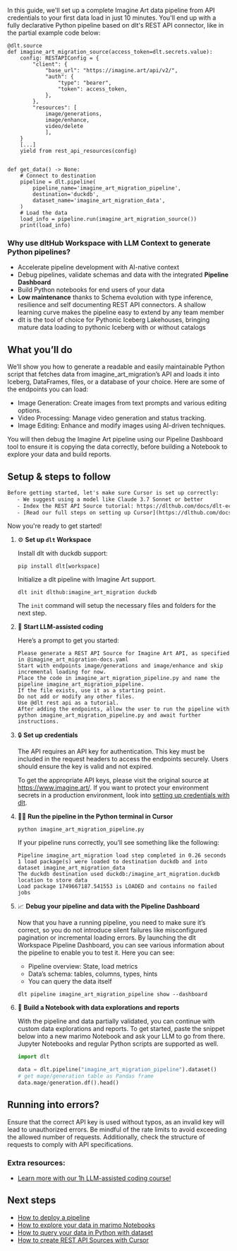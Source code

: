 In this guide, we'll set up a complete Imagine Art data pipeline from API credentials to your first data load in just 10 minutes. You'll end up with a fully declarative Python pipeline based on dlt's REST API connector, like in the partial example code below:

```python-outcome
@dlt.source
def imagine_art_migration_source(access_token=dlt.secrets.value):
    config: RESTAPIConfig = {
        "client": {
            "base_url": "https://imagine.art/api/v2/",
            "auth": {
                "type": "bearer",
                "token": access_token,
            },
        },
        "resources": [
            image/generations,
            image/enhance,
            video/delete
            ],
    }
    [...]
    yield from rest_api_resources(config)


def get_data() -> None:
    # Connect to destination
    pipeline = dlt.pipeline(
        pipeline_name='imagine_art_migration_pipeline',
        destination='duckdb',
        dataset_name='imagine_art_migration_data', 
    )
    # Load the data
    load_info = pipeline.run(imagine_art_migration_source())
    print(load_info) 
```

### Why use dltHub Workspace with LLM Context to generate Python pipelines?

- Accelerate pipeline development with AI-native context
- Debug pipelines, validate schemas and data with the integrated **Pipeline Dashboard**
- Build Python notebooks for end users of your data
- **Low maintenance** thanks to Schema evolution with type inference, resilience and self documenting REST API connectors. A shallow learning curve makes the pipeline easy to extend by any team member
- dlt is the tool of choice for Pythonic Iceberg Lakehouses, bringing mature data loading to pythonic Iceberg with or without catalogs

## What you’ll do

We’ll show you how to generate a readable and easily maintainable Python script that fetches data from imagine_art_migration’s API and loads it into Iceberg, DataFrames, files, or a database of your choice. Here are some of the endpoints you can load:

- Image Generation: Create images from text prompts and various editing options.
- Video Processing: Manage video generation and status tracking.
- Image Editing: Enhance and modify images using AI-driven techniques.

You will then debug the Imagine Art pipeline using our Pipeline Dashboard tool to ensure it is copying the data correctly, before building a Notebook to explore your data and build reports.

## Setup & steps to follow

```default
Before getting started, let's make sure Cursor is set up correctly:
   - We suggest using a model like Claude 3.7 Sonnet or better
   - Index the REST API Source tutorial: https://dlthub.com/docs/dlt-ecosystem/verified-sources/rest_api/ and add it to context as **@dlt rest api**
   - [Read our full steps on setting up Cursor](https://dlthub.com/docs/dlt-ecosystem/llm-tooling/cursor-restapi#23-configuring-cursor-with-documentation)
```

Now you're ready to get started!

1. ⚙️ **Set up `dlt` Workspace**
    
    Install dlt with duckdb support:
    ```shell
    pip install dlt[workspace]
    ```

    Initialize a dlt pipeline with Imagine Art support.
    ```shell
    dlt init dlthub:imagine_art_migration duckdb
    ```

    The `init` command will setup the necessary files and folders for the next step.
    
2. 🤠 **Start LLM-assisted coding**
    
    Here’s a prompt to get you started:
    
    ```prompt
    Please generate a REST API Source for Imagine Art API, as specified in @imagine_art_migration-docs.yaml 
    Start with endpoints image/generations and image/enhance and skip incremental loading for now. 
    Place the code in imagine_art_migration_pipeline.py and name the pipeline imagine_art_migration_pipeline. 
    If the file exists, use it as a starting point. 
    Do not add or modify any other files. 
    Use @dlt rest api as a tutorial. 
    After adding the endpoints, allow the user to run the pipeline with python imagine_art_migration_pipeline.py and await further instructions.
    ```

    
3. 🔒 **Set up credentials** 
    
    The API requires an API key for authentication. This key must be included in the request headers to access the endpoints securely. Users should ensure the key is valid and not expired.
    
    To get the appropriate API keys, please visit the original source at https://www.imagine.art/.
    If you want to protect your environment secrets in a production environment, look into [setting up credentials with dlt](https://dlthub.com/docs/walkthroughs/add_credentials).
    
4. 🏃‍♀️ **Run the pipeline in the Python terminal in Cursor**
    
    ```shell
    python imagine_art_migration_pipeline.py
    ```
    
    If your pipeline runs correctly, you’ll see something like the following:
    
    ```shell
    Pipeline imagine_art_migration load step completed in 0.26 seconds
    1 load package(s) were loaded to destination duckdb and into dataset imagine_art_migration_data
    The duckdb destination used duckdb:/imagine_art_migration.duckdb location to store data
    Load package 1749667187.541553 is LOADED and contains no failed jobs
    ```
    
5. 📈 **Debug your pipeline and data with the Pipeline Dashboard**

    Now that you have a running pipeline, you need to make sure it’s correct, so you do not introduce silent failures like misconfigured pagination or incremental loading errors. By launching the dlt Workspace Pipeline Dashboard, you can see various information about the pipeline to enable you to test it. Here you can see:
    - Pipeline overview: State, load metrics
    - Data’s schema: tables, columns, types, hints
    - You can query the data itself
    
    ```shell
    dlt pipeline imagine_art_migration_pipeline show --dashboard
    ```
    
6. 🐍 **Build a Notebook with data explorations and reports**

    With the pipeline and data partially validated, you can continue with custom data explorations and reports. To get started, paste the snippet below into a new marimo Notebook and ask your LLM to go from there. Jupyter Notebooks and regular Python scripts are supported as well.

    
    ```python
    import dlt

   data = dlt.pipeline("imagine_art_migration_pipeline").dataset()
   # get mage/generation table as Pandas frame
   data.mage/generation.df().head()
    ```

## Running into errors?

Ensure that the correct API key is used without typos, as an invalid key will lead to unauthorized errors. Be mindful of the rate limits to avoid exceeding the allowed number of requests. Additionally, check the structure of requests to comply with API specifications.

### Extra resources:

- [Learn more with our 1h LLM-assisted coding course!](https://www.youtube.com/watch?v=GGid70rnJuM)

## Next steps

- [How to deploy a pipeline](https://dlthub.com/docs/walkthroughs/deploy-a-pipeline)
- [How to explore your data in marimo Notebooks](https://dlthub.com/docs/general-usage/dataset-access/marimo)
- [How to query your data in Python with dataset](https://dlthub.com/docs/general-usage/dataset-access/dataset)
- [How to create REST API Sources with Cursor](https://dlthub.com/docs/dlt-ecosystem/llm-tooling/cursor-restapi)